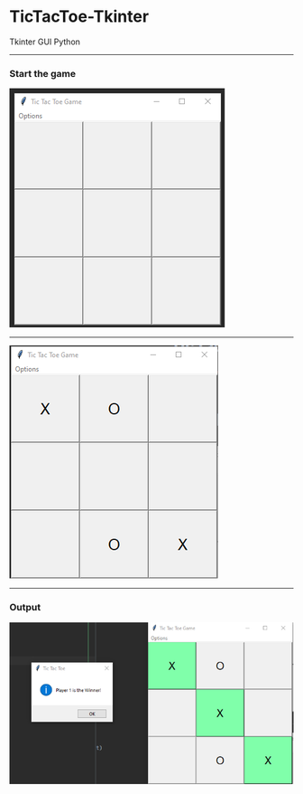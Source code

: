 # TicTacToe-Tkinter
Tkinter GUI Python

------------------------------

### Start the game

![img.png](img.png)

--------------------------


![img_1.png](img_1.png)


----------------------------

### Output

![img_2.png](img_2.png)


